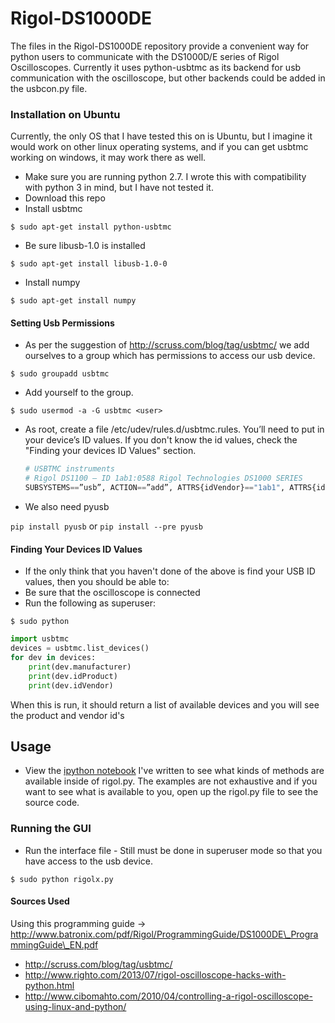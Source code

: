 # Rigol-DS1000DE
The files in the Rigol-DS1000DE repository provide a convenient way for python users to communicate with the DS1000D/E series of Rigol Oscilloscopes.
Currently it uses python-usbtmc as its backend for usb communication with the oscilloscope, but other backends could be added in the usbcon.py file.

### Installation on Ubuntu
Currently, the only OS that I have tested this on is Ubuntu, but I imagine it would work on other linux operating systems, and if you can get usbtmc working on windows, it may work there as well.

* Make sure you are running python 2.7.  I wrote this with compatibility with python 3 in mind, but I have not tested it.
* Download this repo
* Install usbtmc

`$ sudo apt-get install python-usbtmc`

* Be sure libusb-1.0 is installed

`$ sudo apt-get install libusb-1.0-0`

* Install numpy

`$ sudo apt-get install numpy`

#### Setting Usb Permissions
* As per the suggestion of http://scruss.com/blog/tag/usbtmc/ we add ourselves to a group which has permissions to access our usb device.

`$ sudo groupadd usbtmc`

* Add yourself to the group.

`$ sudo usermod -a -G usbtmc <user>`

* As root, create a file /etc/udev/rules.d/usbtmc.rules. You’ll need to put in your device’s ID values.  If you don't know the id values, check the "Finding your devices ID Values" section.
    ```python
    # USBTMC instruments
    # Rigol DS1100 – ID 1ab1:0588 Rigol Technologies DS1000 SERIES
    SUBSYSTEMS==”usb”, ACTION==”add”, ATTRS{idVendor}=="1ab1", ATTRS{idProduct}=="0588", GROUP="usbtmc", MODE="0660"
    ```

* We also need pyusb

`pip install pyusb` or `pip install --pre pyusb`

#### Finding Your Devices ID Values

* If the only think that you haven't done of the above is find your USB ID values, then you should be able to:
 * Be sure that the oscilloscope is connected
 * Run the following as superuser:

`$ sudo python`

```python
import usbtmc
devices = usbtmc.list_devices()
for dev in devices:
    print(dev.manufacturer)
    print(dev.idProduct)
    print(dev.idVendor)
```

When this is run, it should return a list of available devices and you will see the product and vendor id's

## Usage
* View the [ipython notebook](https://github.com/aplstudent/Rigol-DS1000DE/blob/master/Usage%20and%20Examples.ipynb) I've written to see what kinds of methods are available inside of rigol.py.  The examples are not exhaustive and if you want to see what is available to you, open up the rigol.py file to see the source code.

### Running the GUI
* Run the interface file - Still must be done in superuser mode so that you have access to the usb device.

`$ sudo python rigolx.py`

#### Sources Used

Using this programming guide -> http://www.batronix.com/pdf/Rigol/ProgrammingGuide/DS1000DE\_ProgrammingGuide\_EN.pdf

- http://scruss.com/blog/tag/usbtmc/
- http://www.righto.com/2013/07/rigol-oscilloscope-hacks-with-python.html
- http://www.cibomahto.com/2010/04/controlling-a-rigol-oscilloscope-using-linux-and-python/